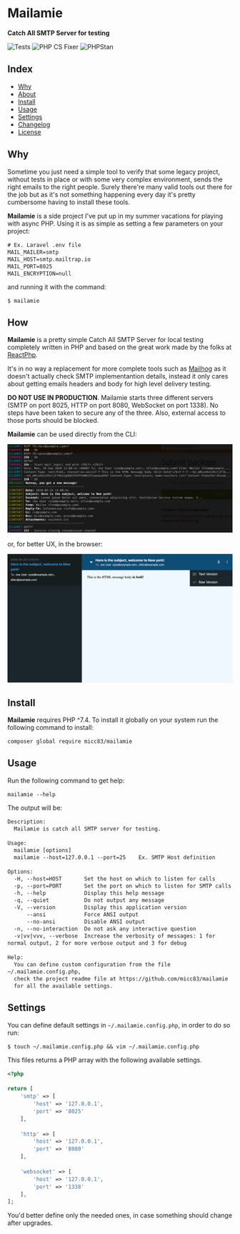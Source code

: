 # Mailamie
**Catch All SMTP Server for testing**

![Tests](https://github.com/micc83/mailamie/workflows/Tests/badge.svg?branch=main) 
![PHP CS Fixer](https://github.com/micc83/mailamie/workflows/PHP%20CS%20Fixer/badge.svg?branch=main)
![PHPStan](https://github.com/micc83/mailamie/workflows/PHPStan/badge.svg?branch=main)

## Index

- [Why](#why)
- [About](#how)
- [Install](#install)
- [Usage](#usage)
- [Settings](#settings)
- [Changelog](changelog.md)
- [License](license.md)

## Why

Sometime you just need a simple tool to verify that some legacy project, without tests in place or with some 
very complex environment, sends the right emails to the right people. Surely there're many valid tools out there for the 
job but as it's not something happening every day it's pretty cumbersome having to install these tools.

**Mailamie** is a side project I've put up in my summer vacations for playing with async PHP. Using it is as simple 
as setting a few parameters on your project:
```dotenv
# Ex. Laravel .env file
MAIL_MAILER=smtp
MAIL_HOST=smtp.mailtrap.io
MAIL_PORT=8025
MAIL_ENCRYPTION=null
```
and running it with the command:
```shell script
$ mailamie
```

## How

**Mailamie** is a pretty simple Catch All SMTP Server for local testing completely written in PHP and based on the great 
work made by the folks at [ReactPhp](https://reactphp.org/). 

It's in no way a replacement for more complete tools such as [Mailhog](https://github.com/mailhog/MailHog) as it doesn't 
actually check SMTP implementantion details, instead it only cares about getting emails headers and body for high level
delivery testing.

**DO NOT USE IN PRODUCTION**. Mailamie starts three different servers (SMTP on port 8025, HTTP on port 8080, WebSocket 
on port 1338). No steps have been taken to secure any of the three. Also, external access to those ports should be 
blocked.

**Mailamie** can be used directly from the CLI:

![](docs/cli.png)

or, for better UX, in the browser:

![](docs/browser.png)

## Install

**Mailamie** requires PHP ^7.4. To install it globally on your system run the following command to install:

```shell script
composer global require micc83/mailamie
```

## Usage

Run the following command to get help:

```shell script
mailamie --help
```

The output will be:

```shell script
Description:
  Mailamie is catch all SMTP server for testing.

Usage:
  mailamie [options]
  mailamie --host=127.0.0.1 --port=25    Ex. SMTP Host definition

Options:
  -H, --host=HOST       Set the host on which to listen for calls
  -p, --port=PORT       Set the port on which to listen for SMTP calls
  -h, --help            Display this help message
  -q, --quiet           Do not output any message
  -V, --version         Display this application version
      --ansi            Force ANSI output
      --no-ansi         Disable ANSI output
  -n, --no-interaction  Do not ask any interactive question
  -v|vv|vvv, --verbose  Increase the verbosity of messages: 1 for normal output, 2 for more verbose output and 3 for debug

Help:
  You can define custom configuration from the file ~/.mailamie.config.php,
  check the project readme file at https://github.com/micc83/mailamie
  for all the available settings.
```

## Settings

You can define default settings in `~/.mailamie.config.php`, in order to do so run:

```shell script
$ touch ~/.mailamie.config.php && vim ~/.mailamie.config.php
```

This files returns a PHP array with the following available settings. 

```php
<?php

return [
    'smtp' => [
        'host' => '127.0.0.1',
        'port' => '8025'
    ],

    'http' => [
        'host' => '127.0.0.1',
        'port' => '8080'
    ],

    'websocket' => [
        'host' => '127.0.0.1',
        'port' => '1338'
    ],
];
```

You'd better define only the needed ones, in case something should change after upgrades.